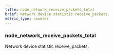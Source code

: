 ```yaml
---
title: node_network_receive_packets_total
brief: Network device statistic receive_packets.
metric_type: counter
---
```

### node_network_receive_packets_total

Network device statistic receive_packets.